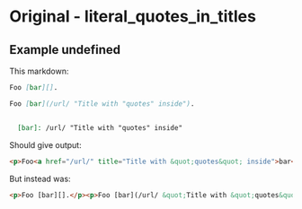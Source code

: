 # Original - literal_quotes_in_titles

## Example undefined

This markdown:

```markdown
Foo [bar][].

Foo [bar](/url/ "Title with "quotes" inside").


  [bar]: /url/ "Title with "quotes" inside"


```

Should give output:

```html
<p>Foo<a href="/url/" title="Title with &quot;quotes&quot; inside">bar</a>.</p><p>Foo<a href="/url/" title="Title with &quot;quotes&quot; inside">bar</a>.</p>
```

But instead was:

```html
<p>Foo [bar][].</p><p>Foo [bar](/url/ &quot;Title with &quot;quotes&quot; inside&quot;).</p><p>[bar]: /url/ &quot;Title with &quot;quotes&quot; inside&quot;</p>
```
